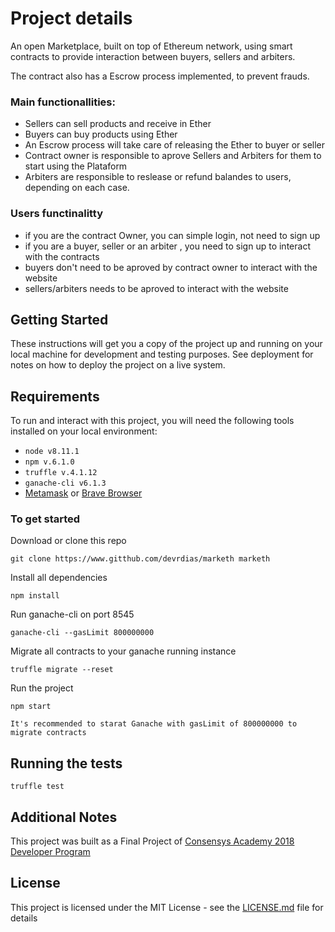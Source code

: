 # Project details

An open Marketplace, built on top of Ethereum network, using smart contracts to provide interaction between buyers, sellers and arbiters.

The contract also has a Escrow process implemented, to prevent frauds.

### Main functionallities:
* Sellers can sell products and receive in Ether
* Buyers can buy products using Ether
* An Escrow process will take care of releasing the Ether to buyer or seller
* Contract owner is responsible to aprove Sellers and Arbiters for them to start using the Plataform
* Arbiters are responsible to reslease or refund balandes to users, depending on each case.


### Users functinalitty
* if you are the contract Owner, you can simple login, not need to sign up
* if you are a buyer, seller or an arbiter , you need to sign up to interact with the contracts
* buyers don't need to be aproved by contract owner to interact with the website
* sellers/arbiters needs to be aproved to interact with the website


## Getting Started

These instructions will get you a copy of the project up and running on your local machine for development and testing purposes. See deployment for notes on how to deploy the project on a live system.

## Requirements

To run and interact with this project, you will need the following tools installed on your local environment:

* ```node v8.11.1```
* ```npm v.6.1.0``` 
* ```truffle v.4.1.12 ```
* ```ganache-cli v6.1.3```
* [Metamask](https://metamask.io/) or [Brave Browser](https://brave.com/)

### To get started

Download or clone this repo
```
git clone https://www.gitthub.com/devrdias/marketh marketh
```
Install all dependencies
```
npm install
```
Run ganache-cli on port 8545
```
ganache-cli --gasLimit 800000000
```
Migrate all contracts to your ganache running instance
```
truffle migrate --reset
```
Run the project
```
npm start
```

```
It's recommended to starat Ganache with gasLimit of 800000000 to migrate contracts
```


## Running the tests

```
truffle test
```


## Additional Notes

This project was built as a Final Project of [Consensys Academy 2018 Developer Program](https://consensys.net/academy/2018developer/)


## License

This project is licensed under the MIT License - see the [LICENSE.md](LICENSE.md) file for details

